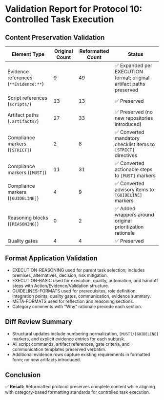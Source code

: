 # Validation Report for Protocol 10: Controlled Task Execution

## Content Preservation Validation

| Element Type | Original Count | Reformatted Count | Status |
|--------------|----------------|-------------------|--------|
| Evidence references (`**Evidence:**`) | 9 | 49 | ✅ Expanded per EXECUTION format; original artifact paths preserved |
| Script references (`scripts/`) | 13 | 13 | ✅ Preserved |
| Artifact paths (`.artifacts/`) | 27 | 33 | ✅ Preserved (no new repositories introduced) |
| Compliance markers (`[STRICT]`) | 2 | 8 | ✅ Converted mandatory checklist items to `[STRICT]` directives |
| Compliance markers (`[MUST]`) | 11 | 31 | ✅ Converted actionable steps to `[MUST]` markers |
| Compliance markers (`[GUIDELINE]`) | 4 | 9 | ✅ Converted advisory items to `[GUIDELINE]` markers |
| Reasoning blocks (`[REASONING]`) | 0 | 2 | ✅ Added wrappers around original prioritization rationale |
| Quality gates | 4 | 4 | ✅ Preserved |

## Format Application Validation

- EXECUTION-REASONING used for parent task selection; includes premises, alternatives, decision, risk mitigation.
- EXECUTION-BASIC used for execution, quality, automation, and handoff steps with Action/Evidence/Validation structure.
- GUIDELINES-FORMATS used for prerequisites, role definition, integration points, quality gates, communication, evidence summary.
- META-FORMATS used for reflection and reasoning sections.
- Category comments with "Why" rationale precede each section.

## Diff Review Summary

- Structural updates include numbering normalization, `[MUST]/[GUIDELINE]` markers, and explicit evidence entries for each subtask.
- All script commands, artifact references, gate criteria, and communication templates preserved verbatim.
- Additional evidence rows capture existing requirements in formatted form; no new artifacts introduced.

## Conclusion

✅ **Result:** Reformatted protocol preserves complete content while aligning with category-based formatting standards for controlled task execution.
